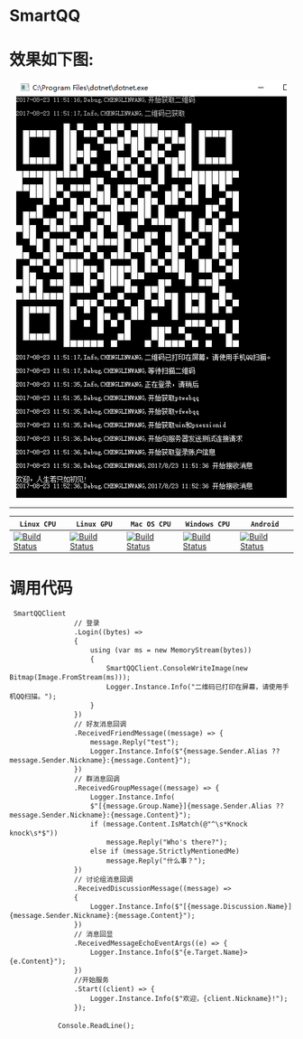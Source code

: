 # SmartQQ

# 效果如下图:
<div align="center">
<img src="readme/QQ截图20170823115255.png"/>
</div>

-----------------
| **`Linux CPU`** | **`Linux GPU`** | **`Mac OS CPU`** | **`Windows CPU`** | **`Android`** |
|-----------------|---------------------|------------------|-------------------|---------------|
| [![Build Status](https://ci.tensorflow.org/buildStatus/icon?job=tensorflow-master-cpu)](https://github.com/WangCharlie/SmartQQ) | [![Build Status](https://ci.tensorflow.org/buildStatus/icon?job=tensorflow-master-linux-gpu)](https://github.com/WangCharlie/SmartQQ) | [![Build Status](https://ci.tensorflow.org/buildStatus/icon?job=tensorflow-master-mac)](https://github.com/WangCharlie/SmartQQ) | [![Build Status](https://ci.tensorflow.org/buildStatus/icon?job=tensorflow-master-win-cmake-py)](https://github.com/WangCharlie/SmartQQ) | [![Build Status](https://ci.tensorflow.org/buildStatus/icon?job=tensorflow-master-android)](https://github.com/WangCharlie/SmartQQ) |

# 调用代码
```
 SmartQQClient
                // 登录
                .Login((bytes) =>
                {
                    using (var ms = new MemoryStream(bytes))
                    {
                        SmartQQClient.ConsoleWriteImage(new Bitmap(Image.FromStream(ms)));
                        Logger.Instance.Info("二维码已打印在屏幕，请使用手机QQ扫描。");
                    }
                })
                // 好友消息回调
                .ReceivedFriendMessage((message) => {
                    message.Reply("test");
                    Logger.Instance.Info($"{message.Sender.Alias ?? message.Sender.Nickname}:{message.Content}");
                })
                // 群消息回调
                .ReceivedGroupMessage((message) => {
                    Logger.Instance.Info(
                    $"[{message.Group.Name}]{message.Sender.Alias ?? message.Sender.Nickname}:{message.Content}");
                    if (message.Content.IsMatch(@"^\s*Knock knock\s*$"))
                        message.Reply("Who's there?");
                    else if (message.StrictlyMentionedMe)
                        message.Reply("什么事？");
                })
                // 讨论组消息回调
                .ReceivedDiscussionMessage((message) =>
                {
                    Logger.Instance.Info($"[{message.Discussion.Name}]{message.Sender.Nickname}:{message.Content}");
                })
                // 消息回显
                .ReceivedMessageEchoEventArgs((e) => {
                    Logger.Instance.Info($"{e.Target.Name}>{e.Content}");
                })
                //开始服务
                .Start((client) => {
                    Logger.Instance.Info($"欢迎，{client.Nickname}!");
                });

            Console.ReadLine();
```
